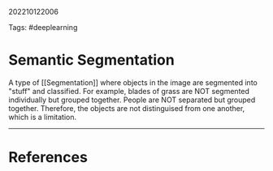 202210122006

Tags: #deeplearning 

# Semantic Segmentation
A type of [[Segmentation]] where objects in the image are segmented into "stuff" and classified.  For example, blades of grass are NOT segmented individually but grouped together.  People are NOT separated but grouped together.  Therefore, the objects are not distinguised from one another, which is a limitation.


---
# References
